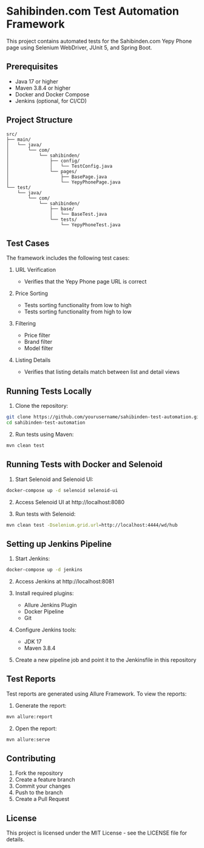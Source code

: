 # Sahibinden.com Test Automation Framework

This project contains automated tests for the Sahibinden.com Yepy Phone page using Selenium WebDriver, JUnit 5, and Spring Boot.

## Prerequisites

- Java 17 or higher
- Maven 3.8.4 or higher
- Docker and Docker Compose
- Jenkins (optional, for CI/CD)

## Project Structure

```
src/
├── main/
│   └── java/
│       └── com/
│           └── sahibinden/
│               ├── config/
│               │   └── TestConfig.java
│               └── pages/
│                   ├── BasePage.java
│                   └── YepyPhonePage.java
└── test/
    └── java/
        └── com/
            └── sahibinden/
                ├── base/
                │   └── BaseTest.java
                └── tests/
                    └── YepyPhoneTest.java
```

## Test Cases

The framework includes the following test cases:

1. URL Verification
   - Verifies that the Yepy Phone page URL is correct

2. Price Sorting
   - Tests sorting functionality from low to high
   - Tests sorting functionality from high to low

3. Filtering
   - Price filter
   - Brand filter
   - Model filter

4. Listing Details
   - Verifies that listing details match between list and detail views

## Running Tests Locally

1. Clone the repository:
```bash
git clone https://github.com/yourusername/sahibinden-test-automation.git
cd sahibinden-test-automation
```

2. Run tests using Maven:
```bash
mvn clean test
```

## Running Tests with Docker and Selenoid

1. Start Selenoid and Selenoid UI:
```bash
docker-compose up -d selenoid selenoid-ui
```

2. Access Selenoid UI at http://localhost:8080

3. Run tests with Selenoid:
```bash
mvn clean test -Dselenium.grid.url=http://localhost:4444/wd/hub
```

## Setting up Jenkins Pipeline

1. Start Jenkins:
```bash
docker-compose up -d jenkins
```

2. Access Jenkins at http://localhost:8081

3. Install required plugins:
   - Allure Jenkins Plugin
   - Docker Pipeline
   - Git

4. Configure Jenkins tools:
   - JDK 17
   - Maven 3.8.4

5. Create a new pipeline job and point it to the Jenkinsfile in this repository

## Test Reports

Test reports are generated using Allure Framework. To view the reports:

1. Generate the report:
```bash
mvn allure:report
```

2. Open the report:
```bash
mvn allure:serve
```

## Contributing

1. Fork the repository
2. Create a feature branch
3. Commit your changes
4. Push to the branch
5. Create a Pull Request

## License

This project is licensed under the MIT License - see the LICENSE file for details. 